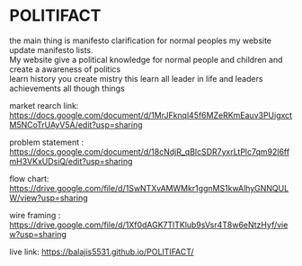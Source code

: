 # POLITIFACT
the main thing is manifesto clarification for normal peoples my website update manifesto lists.<br>
 My website give a political knowledge for normal people and children and create a awareness of politics<br>
 learn history you create mistry this learn all leader in life and leaders achievements all though things <br>

market rearch link:      https://docs.google.com/document/d/1MrJFknql45f6MZeRKmEauv3PUigxctM5NCoTrUAyV5A/edit?usp=sharing

problem statement :      https://docs.google.com/document/d/18cNdjR_qBlcSDR7yxrLtPlc7qm92l6ffmH3VKxUDsiQ/edit?usp=sharing

flow chart:              https://drive.google.com/file/d/1SwNTXvAMWMkr1ggnMS1kwAlhyGNNQULW/view?usp=sharing

wire framing :           https://drive.google.com/file/d/1Xf0dAGK7TlTKlub9sVsr4T8w6eNtzHyf/view?usp=sharing


live link:    https://balajis5531.github.io/POLITIFACT/